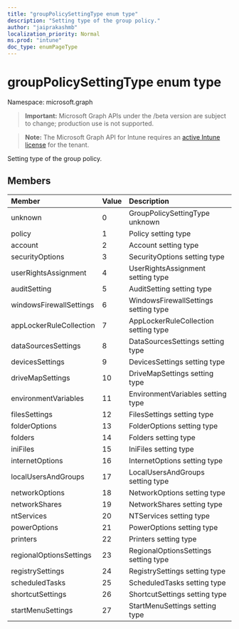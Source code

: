 ```yaml
---
title: "groupPolicySettingType enum type"
description: "Setting type of the group policy."
author: "jaiprakashmb"
localization_priority: Normal
ms.prod: "intune"
doc_type: enumPageType
---
```


# groupPolicySettingType enum type

Namespace: microsoft.graph

> **Important:** Microsoft Graph APIs under the /beta version are subject to change; production use is not supported.

> **Note:** The Microsoft Graph API for Intune requires an [active Intune license](https://go.microsoft.com/fwlink/?linkid=839381) for the tenant.

Setting type of the group policy.

## Members
|Member|Value|Description|
|:---|:---|:---|
|unknown|0|GroupPolicySettingType unknown|
|policy|1|Policy setting type|
|account|2|Account setting type|
|securityOptions|3|SecurityOptions setting type|
|userRightsAssignment|4|UserRightsAssignment setting type|
|auditSetting|5|AuditSetting setting type|
|windowsFirewallSettings|6|WindowsFirewallSettings setting type|
|appLockerRuleCollection|7|AppLockerRuleCollection setting type|
|dataSourcesSettings|8|DataSourcesSettings setting type|
|devicesSettings|9|DevicesSettings setting type|
|driveMapSettings|10|DriveMapSettings setting type|
|environmentVariables|11|EnvironmentVariables setting type|
|filesSettings|12|FilesSettings setting type|
|folderOptions|13|FolderOptions setting type|
|folders|14|Folders setting type|
|iniFiles|15|IniFiles setting type|
|internetOptions|16|InternetOptions setting type|
|localUsersAndGroups|17|LocalUsersAndGroups setting type|
|networkOptions|18|NetworkOptions setting type|
|networkShares|19|NetworkShares setting type|
|ntServices|20|NTServices setting type|
|powerOptions|21|PowerOptions setting type|
|printers|22|Printers setting type|
|regionalOptionsSettings|23|RegionalOptionsSettings setting type|
|registrySettings|24|RegistrySettings setting type|
|scheduledTasks|25|ScheduledTasks setting type|
|shortcutSettings|26|ShortcutSettings setting type|
|startMenuSettings|27|StartMenuSettings setting type|






